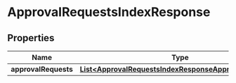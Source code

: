 

# ApprovalRequestsIndexResponse


## Properties

| Name | Type | Description | Notes |
|------------ | ------------- | ------------- | -------------|
|**approvalRequests** | [**List&lt;ApprovalRequestsIndexResponseApprovalRequests&gt;**](ApprovalRequestsIndexResponseApprovalRequests.md) |  |  |



